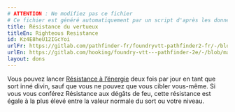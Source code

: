 ```yaml
---
# ATTENTION : Ne modifiez pas ce fichier
# Ce fichier est généré automatiquement par un script d'après les données du module Foundry VTT officiel et de sa traduction
title: Résistance du vertueux
titleEn: Righteous Resistance
id: Kz4E8heU12IGcYoi
urlFr: https://gitlab.com/pathfinder-fr/foundryvtt-pathfinder2-fr/-/blob/master/data/feats/Kz4E8heU12IGcYoi.htm
urlEn: https://gitlab.com/hooking/foundry-vtt---pathfinder-2e/-/blob/master/packs/data/feats.db/righteous-resistance.json
layout: dons
---
```

Vous pouvez lancer [Résistance à l’énergie](../sorts/résistance-à-l-énergie.html) deux fois par jour en tant que sort inné divin, sauf que vous ne pouvez que vous cibler vous-même. Si vous vous conférez Résistance aux dégâts de feu, cette résistance est égale à la plus élevé entre la valeur normale du sort ou votre niveau.
